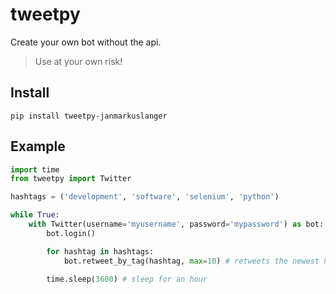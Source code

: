 # tweetpy

Create your own bot without the api.

> Use at your own risk!

## Install

`pip install tweetpy-janmarkuslanger`

## Example

``` python
import time
from tweetpy import Twitter

hashtags = ('development', 'software', 'selenium', 'python')

while True:
    with Twitter(username='myusername', password='mypassword') as bot:
        bot.login()

        for hashtag in hashtags:
            bot.retweet_by_tag(hashtag, max=10) # retweets the newest hashtags

        time.sleep(3600) # sleep for an hour

```
